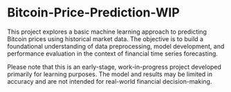 # Bitcoin-Price-Prediction-WIP
This project explores a basic machine learning approach to predicting Bitcoin prices using historical market data. The objective is to build a foundational understanding of data preprocessing, model development, and performance evaluation in the context of financial time series forecasting.

Please note that this is an early-stage, work-in-progress project developed primarily for learning purposes. The model and results may be limited in accuracy and are not intended for real-world financial decision-making.
